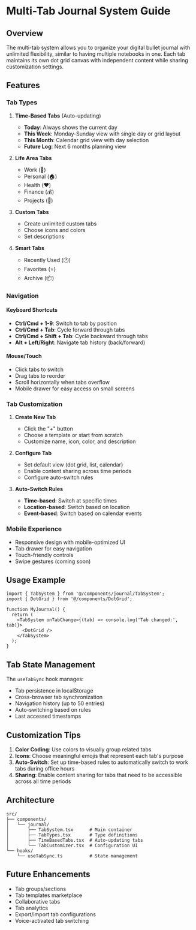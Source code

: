 # Multi-Tab Journal System Guide

## Overview

The multi-tab system allows you to organize your digital bullet journal with unlimited flexibility, similar to having multiple notebooks in one. Each tab maintains its own dot grid canvas with independent content while sharing customization settings.

## Features

### Tab Types

1. **Time-Based Tabs** (Auto-updating)
   - **Today**: Always shows the current day
   - **This Week**: Monday-Sunday view with single day or grid layout
   - **This Month**: Calendar grid view with day selection
   - **Future Log**: Next 6 months planning view

2. **Life Area Tabs**
   - Work (💼)
   - Personal (🏠)
   - Health (❤️)
   - Finance (💰)
   - Projects (📁)

3. **Custom Tabs**
   - Create unlimited custom tabs
   - Choose icons and colors
   - Set descriptions

4. **Smart Tabs**
   - Recently Used (🕐)
   - Favorites (⭐)
   - Archive (📦)

### Navigation

#### Keyboard Shortcuts
- **Ctrl/Cmd + 1-9**: Switch to tab by position
- **Ctrl/Cmd + Tab**: Cycle forward through tabs
- **Ctrl/Cmd + Shift + Tab**: Cycle backward through tabs
- **Alt + Left/Right**: Navigate tab history (back/forward)

#### Mouse/Touch
- Click tabs to switch
- Drag tabs to reorder
- Scroll horizontally when tabs overflow
- Mobile drawer for easy access on small screens

### Tab Customization

1. **Create New Tab**
   - Click the "+" button
   - Choose a template or start from scratch
   - Customize name, icon, color, and description

2. **Configure Tab**
   - Set default view (dot grid, list, calendar)
   - Enable content sharing across time periods
   - Configure auto-switch rules

3. **Auto-Switch Rules**
   - **Time-based**: Switch at specific times
   - **Location-based**: Switch based on location
   - **Event-based**: Switch based on calendar events

### Mobile Experience

- Responsive design with mobile-optimized UI
- Tab drawer for easy navigation
- Touch-friendly controls
- Swipe gestures (coming soon)

## Usage Example

```tsx
import { TabSystem } from '@/components/journal/TabSystem';
import { DotGrid } from '@/components/DotGrid';

function MyJournal() {
  return (
    <TabSystem onTabChange={(tab) => console.log('Tab changed:', tab)}>
      <DotGrid />
    </TabSystem>
  );
}
```

## Tab State Management

The `useTabSync` hook manages:
- Tab persistence in localStorage
- Cross-browser tab synchronization
- Navigation history (up to 50 entries)
- Auto-switching based on rules
- Last accessed timestamps

## Customization Tips

1. **Color Coding**: Use colors to visually group related tabs
2. **Icons**: Choose meaningful emojis that represent each tab's purpose
3. **Auto-Switch**: Set up time-based rules to automatically switch to work tabs during office hours
4. **Sharing**: Enable content sharing for tabs that need to be accessible across all time periods

## Architecture

```
src/
├── components/
│   └── journal/
│       ├── TabSystem.tsx      # Main container
│       ├── TabTypes.tsx       # Type definitions
│       ├── TimeBasedTabs.tsx  # Auto-updating tabs
│       └── TabCustomizer.tsx  # Configuration UI
└── hooks/
    └── useTabSync.ts          # State management
```

## Future Enhancements

- Tab groups/sections
- Tab templates marketplace
- Collaborative tabs
- Tab analytics
- Export/import tab configurations
- Voice-activated tab switching